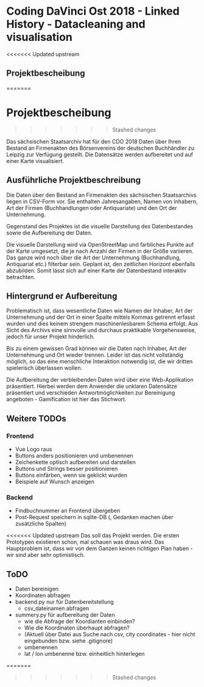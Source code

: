 # Coding DaVinci Ost 2018 - Linked History - Datacleaning and visualisation


<<<<<<< Updated upstream
## Projektbescheibung
=======

# Projektbescheibung
>>>>>>> Stashed changes

Das sächsischen Staatsarchiv hat für den CDO 2018 Daten über Ihren Bestand an Firmenakten des Börsenvereins der deutschen Buchhändler zu Leipzig zur Verfügung gestellt. Die Datensätze werden aufbereitet und auf einer Karte visualisiert. 


## Ausführliche Projektbeschreibung

Die Daten über den Bestand an Firmenakten des sächsischen Staatsarchivs liegen in CSV-Form vor. Sie enthalten Jahresangaben, Namen von Inhabern, Art der Firmen (Buchhandlungen oder Antiquariate) und den Ort der Unternehmung. 
 
Gegenstand des Projektes ist die visuelle Darstellung des Datenbestandes sowie die Aufbereitung der Daten.

Die visuelle Darstellung wird via OpenStreetMap und farbliches Punkte auf der Karte umgesetzt, die je nach Anzahl der Firmen in der Größe variieren. Das ganze wird noch über die Art der Unternehmung (Buchhandlung, Antiquariat etc.) filterbar sein. Geplant ist, den zeitlichen Horizont ebenfalls abzubilden. Somit lässt sich auf einer Karte der Datenbestand interaktiv betrachten.


## Hintergrund er Aufbereitung

Problematisch ist, dass wesentliche Daten wie Namen der Inhaber, Art der Unternehmung und der Ort in einer Spalte mittels Kommas getrennt erfasst wurden und dies keinem strengem maschinenlesbarem Schema erfolgt. Aus Sicht des Archivs eine sinnvolle und durchaus praktikable Vorgehensweise, jedoch für unser Projekt hinderlich. 

Bis zu einem gewissen Grad können wir die Daten nach Inhaber, Art der Unternehmung und Ort wieder trennen. Leider ist das nicht vollständig möglich, so das eine menschliche Interaktion notwendig ist, die wir dritten spielerisch überlassen wollen.

Die Aufbereitung der verbleibenden Daten wird über eine Web-Applikation präsentiert. Hierbei werden dem Anwender die unklaren Datensätze präsentiert und verschieden Antwortmöglichkeiten zur Bereinigung angeboten - Gamification ist hier das Stichwort.


## Weitere TODOs

### Frontend
* Vue Logo raus
* Buttons anders positionieren und umbenennen
* Zeichenkette optisch aufbereiten und darstellen
* Buttons und Strings besser positionieren
* Buttons einfärben, wenn sie geklickt wurden
* Beispiele auf Wunsch anzeigen


### Backend
* Findbuchnummer an Frontend übergeben
* Post-Request speichern in sqlite-DB (, Gedanken machen über zusätzliche Spalten)



<<<<<<< Updated upstream
Das soll das Projekt werden. Die ersten Prototypen existieren schon, mal schauen was draus wird. Das Hauptproblem ist, dass wir von dem Ganzen keinen richtigen Plan haben - wir sind aber sehr optimistisch.


## ToDO

* Daten bereinigen
* Koordinaten abfragen
* backend.py nur für Datenbereitstellung
  * csv_dateinamen abfragen
* summery.py für aufbereitung der Daten
  * wie die Abfrage der Koordianten einbinden?
  * Wie die Koordinaten überhaupt abfragen?
  * (Aktuell über Datei aus Suche nach csv, city coordinates - hier nicht eingebunden bzw. siehe .gitignore)
  * umbenennen
  * lat / lon umbenenne bzw. einheitlich hinterlegen

  
  

=======
>>>>>>> Stashed changes
